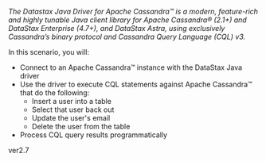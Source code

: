 *The Datastax Java Driver for Apache Cassandra™ is a modern, feature-rich and highly tunable Java client library for Apache Cassandra® (2.1+) and DataStax Enterprise (4.7+), and DataStax Astra, using exclusively Cassandra’s binary protocol and Cassandra Query Language (CQL) v3.*

In this scenario, you will:

* Connect to an Apache Cassandra™ instance with the DataStax Java driver
* Use the driver to execute CQL statements against Apache Cassandra™ that do the following:
  * Insert a user into a table
  * Select that user back out
  * Update the user's email
  * Delete the user from the table
* Process CQL query results programmatically

ver2.7
